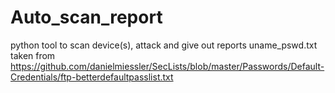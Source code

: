 # Auto_scan_report
python tool to scan device(s), attack and give out reports
uname_pswd.txt taken from https://github.com/danielmiessler/SecLists/blob/master/Passwords/Default-Credentials/ftp-betterdefaultpasslist.txt
